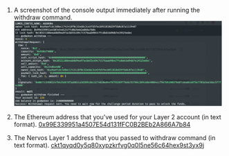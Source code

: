 1. A screenshot of the console output immediately after running the withdraw command.
![Withdraw Output](./1-withdraw-output.png)


2. The Ethereum address that you've used for your Layer 2 account (in text format).
[0x99E339951a4507E54d131fFC0B2BEb2A866A7b84](./2-eth-address.txt)


3. The Nervos Layer 1 address that you passed to withdraw command (in text format).
[ckt1qyqd0y5q80xypzkrfvg0q0l5ne56c64hex9st3yx9j](./3-nervos-address.txt)